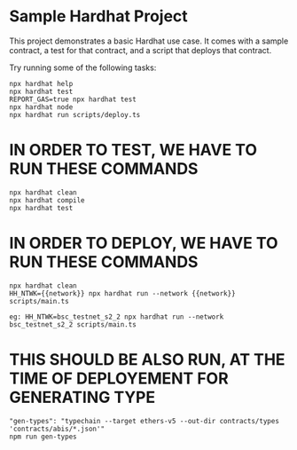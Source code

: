 # Sample Hardhat Project

This project demonstrates a basic Hardhat use case. It comes with a sample contract, a test for that contract, and a script that deploys that contract.

Try running some of the following tasks:

```shell
npx hardhat help
npx hardhat test
REPORT_GAS=true npx hardhat test
npx hardhat node
npx hardhat run scripts/deploy.ts
```

# IN ORDER TO TEST, WE HAVE TO RUN THESE COMMANDS
```
npx hardhat clean
npx hardhat compile
npx hardhat test
```

# IN ORDER TO DEPLOY, WE HAVE TO RUN THESE COMMANDS
```
npx hardhat clean
HH_NTWK={{network}} npx hardhat run --network {{network}} scripts/main.ts

eg: HH_NTWK=bsc_testnet_s2_2 npx hardhat run --network bsc_testnet_s2_2 scripts/main.ts
```

# THIS SHOULD BE ALSO RUN, AT THE TIME OF DEPLOYEMENT FOR GENERATING TYPE
```
"gen-types": "typechain --target ethers-v5 --out-dir contracts/types 'contracts/abis/*.json'"
npm run gen-types
```